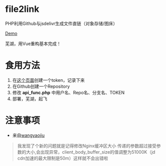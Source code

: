 # file2link
PHP利用Github与jsdelivr生成文件直链（对象存储/图床）

[Demo](https://huanghaozi.cn/tools/file2link/uploader.html)

芜湖，用Vue重构基本完成！

# 食用方法
1. 在[这个页面](https://github.com/settings/tokens)创建一个token，记录下来
2. 在Github创建一个Repository
3. 修改 **api_func.php** 中用户名、Repo名、分支名、TOKEN
4. 部署，芜湖，起飞

# 注意事项
- 来自[wangyaojiu](https://github.com/huanghaozi/file2link/issues/2#issuecomment-787230842)
> 我发现了个新的问题就是记得修改Nginx缓冲区大小 传递的参数超过接受参数的大小,会出现异常，client_body_buffer_size的值调整为51000K（jd cdn加速的最大限制是50m）这样就不会出错啦
